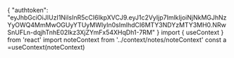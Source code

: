 {
  "authtoken": "eyJhbGciOiJIUzI1NiIsInR5cCI6IkpXVCJ9.eyJ1c2VyIjp7ImlkIjoiNjNkMGJhNzYyOWQ4MmMwOGUyYTUyMWIyIn0sImlhdCI6MTY3NDYzMTY3MH0.NRwSnUFLn-dqjhTnhE02Ikz3XjZYmFx54XHqDh1-7RM"
}
import { useContext } from 'react'
import noteContext from '../context/notes/noteContext'
 const a =useContext(noteContext)